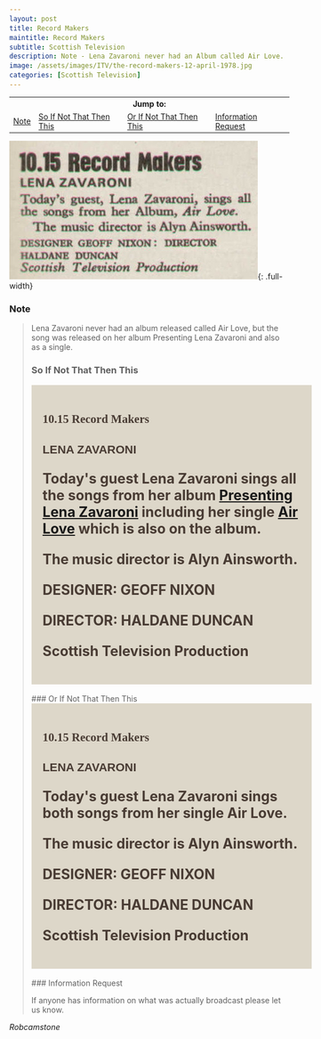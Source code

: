 ```yaml
---
layout: post
title: Record Makers
maintitle: Record Makers
subtitle: Scottish Television
description: Note - Lena Zavaroni never had an Album called Air Love.
image: /assets/images/ITV/the-record-makers-12-april-1978.jpg
categories: [Scottish Television]
---
```


<link href="https://fonts.googleapis.com/css2?family=Rammetto+One&display=swap" rel="stylesheet">
<link href="https://fonts.googleapis.com/css2?family=Catamaran:wght@900&display=swap" rel="stylesheet">

<table>
<tr align="center">
<th colspan="5">Jump to:</th>
</tr>

<tr>
<td><a href="#note">Note</a></td>
<td><a href="#so-if-not-that-then-this">So If Not That Then This</a></td>
<td><a href="#or-if-not-that-then-this">Or If Not That Then This</a></td>
<td><a href="#information-request">Information Request</a></td>
</tr>
</table>

![](/assets/images/ITV/the-record-makers-12-april-1978.jpg){: .full-width}

### Note
> Lena Zavaroni never had an album released called Air Love, but the song was released on her album Presenting Lena Zavaroni and also as a single.
>
> ### So If Not That Then This
>
> <div class="background color padding">
> <h2 class="Rammetto-One">10.15 Record Makers</h2>
> <h2 class="Black-900">LENA ZAVARONI</h2>
> <div class="bold color size">
> <p>Today's guest Lena Zavaroni sings all the songs from her album <a href="/discography/albums/03-presenting-lena-zavaroni">Presenting Lena Zavaroni</a> including her single <a href="/discography/singles/08-air-love">Air Love</a> which is also on the album.</p>
> <p>The music director is Alyn Ainsworth.</p>
> <p>DESIGNER: GEOFF NIXON</p>
> <p>DIRECTOR: HALDANE DUNCAN</p>
> <p>Scottish Television Production</p>
> </div></div>
> <br />
> ### Or If Not That Then This
>
> <div class="background color padding">
> <h2 class="Rammetto-One">10.15 Record Makers</h2>
> <h2 class="Black-900">LENA ZAVARONI</h2>
> <div class="bold color size">
> <p>Today's guest Lena Zavaroni sings both songs from her single Air Love.</p>
> <p>The music director is Alyn Ainsworth.</p>
> <p>DESIGNER: GEOFF NIXON</p>
> <p>DIRECTOR: HALDANE DUNCAN</p>
> <p>Scottish Television Production</p>
> </div></div>
> <br />
> ### Information Request
>
> If anyone has information on what was actually broadcast please let us know.

<cite>Robcamstone</cite>

<style>
.Rammetto-One {font-family: 'Rammetto One', cursive; color:#493C34;}
.Black-900 {font-family: 'Catamaran', sans-serif; color:#493C34;}
.size {font-size:25px;}
.bold {font-weight:bold;}
.color{color:#493C34;}
.background {width:100%; background-color:#DDD7C9;}
.padding {padding:20px;}
</style>


